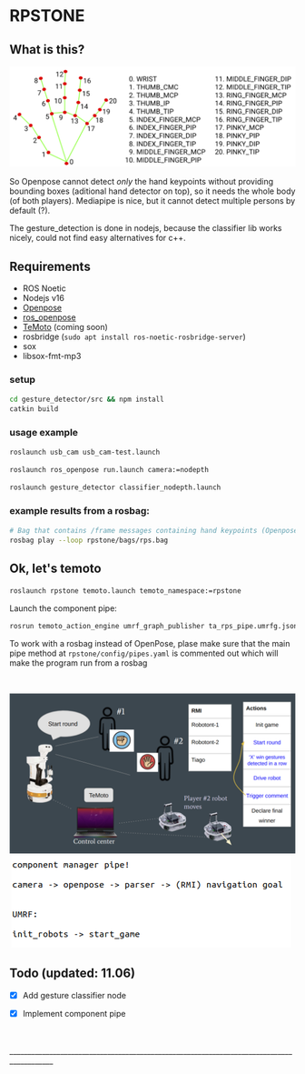 # RPSTONE

## What is this?

![Scrapapa](./doc/mediapipe_finger_keypoints.png)

So Openpose cannot detect *only* the hand keypoints without providing bounding boxes (aditional hand detector on top), so it needs the whole body (of both players). Mediapipe is nice, but it cannot detect multiple persons by default (?).

The gesture_detection is done in nodejs, because the classifier lib works nicely, could not find easy alternatives for c++.

## Requirements
- ROS Noetic
- Nodejs v16
- [Openpose](https://github.com/CMU-Perceptual-Computing-Lab/openpose)
- [ros_openpose](https://github.com/ravijo/ros_openpose)
- [TeMoto](https://github.com/temoto-framework/temoto/wiki) (coming soon)
- rosbridge (`sudo apt install ros-noetic-rosbridge-server`)
- sox
- libsox-fmt-mp3

### setup

```bash
cd gesture_detector/src && npm install
catkin build
```

### usage example
```bash
roslaunch usb_cam usb_cam-test.launch
```

```bash
roslaunch ros_openpose run.launch camera:=nodepth
```

```bash
roslaunch gesture_detector classifier_nodepth.launch
```

### example results from a rosbag:

```bash
# Bag that contains /frame messages containing hand keypoints (Openpose) and /rps_gestures from the classifer
rosbag play --loop rpstone/bags/rps.bag
```

## Ok, let's temoto
```bash
roslaunch rpstone temoto.launch temoto_namespace:=rpstone
```

Launch the component pipe:
```bash
rosrun temoto_action_engine umrf_graph_publisher ta_rps_pipe.umrfg.json rpstone
```

To work with a rosbag instead of OpenPose, plase make sure that the main pipe method at `rpstone/config/pipes.yaml` is commented out which will make the program run from a rosbag

<br/>

![Scrapapa2](./doc/arch.png)
![Scrapapa3](./doc/pipe.png)

## Todo (updated: 11.06)
- [x] Add gesture classifier node
- [x] Implement component pipe


<br/>
<br/>
__________________________________________________________________________________________